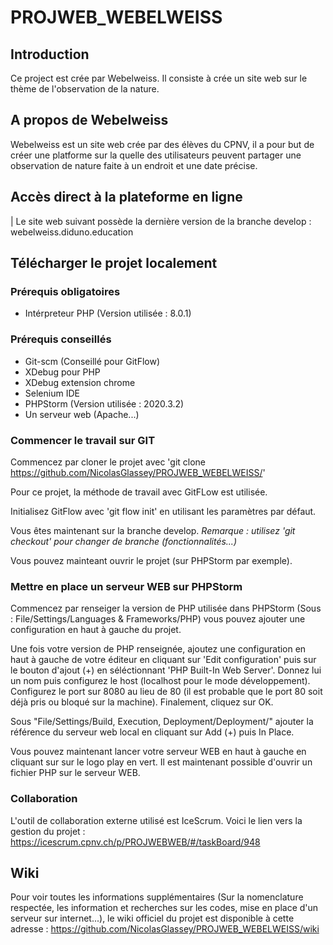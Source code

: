 # PROJWEB_WEBELWEISS

## Introduction 
Ce project est crée par Webelweiss. 
Il consiste à crée un site web sur le thème de l'observation de la nature. 

## A propos de Webelweiss
Webelweiss est un site web crée par des élèves du CPNV, il a pour but de créer une platforme sur la quelle des utilisateurs peuvent partager une observation de nature faite à un endroit et une date précise. 

## Accès direct à la plateforme en ligne
| Le site web suivant possède la dernière version de la branche develop : webelweiss.diduno.education

## Télécharger le projet localement  
### Prérequis obligatoires
- Intérpreteur PHP (Version utilisée : 8.0.1)

### Prérequis conseillés
- Git-scm (Conseillé pour GitFlow)
- XDebug pour PHP
- XDebug extension chrome
- Selenium IDE
- PHPStorm (Version utilisée : 2020.3.2)
- Un serveur web (Apache...)

### Commencer le travail sur GIT
Commencez par cloner le projet avec 'git clone https://github.com/NicolasGlassey/PROJWEB_WEBELWEISS/'

Pour ce projet, la méthode de travail avec GitFLow est utilisée.

Initialisez GitFlow avec 'git flow init' en utilisant les paramètres par défaut.

Vous êtes maintenant sur la branche develop. *Remarque : utilisez 'git checkout' pour changer de branche (fonctionnalités...)*

Vous pouvez mainteant ouvrir le projet (sur PHPStorm par exemple).


### Mettre en place un serveur WEB sur PHPStorm
Commencez par renseiger la version de PHP utilisée dans PHPStorm (Sous : File/Settings/Languages & Frameworks/PHP) vous pouvez ajouter une configuration en haut à gauche du projet.

Une fois votre version de PHP renseignée, ajoutez une configuration en haut à gauche de votre éditeur en cliquant sur 'Edit configuration' puis sur le bouton d'ajout (+) en séléctionnant 'PHP Built-In Web Server'. Donnez lui un nom puis configurez le host (localhost pour le mode développement). Configurez le port sur 8080 au lieu de 80 (il est probable que le port 80 soit déjà pris ou bloqué sur la machine). Finalement, cliquez sur OK.

Sous "File/Settings/Build, Execution, Deployment/Deployment/" ajouter la référence du serveur web local en cliquant sur Add (+) puis In Place. 

Vous pouvez maintenant lancer votre serveur WEB en haut à gauche en cliquant sur sur le logo play en vert. Il est maintenant possible d'ouvrir un fichier PHP sur le serveur WEB.

### Collaboration
L'outil de collaboration externe utilisé est IceScrum. Voici le lien vers la gestion du projet : https://icescrum.cpnv.ch/p/PROJWEBWEB/#/taskBoard/948

## Wiki
Pour voir toutes les informations supplémentaires (Sur la nomenclature respectée, les information et recherches sur les codes, mise en place d'un serveur sur internet...), le wiki officiel du projet est disponible à cette adresse : https://github.com/NicolasGlassey/PROJWEB_WEBELWEISS/wiki
